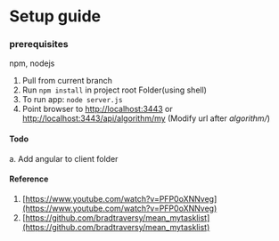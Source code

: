 
# Setup guide
### prerequisites
npm, nodejs

1. Pull from current branch
2. Run `npm install` in project root Folder(using shell)
3. To run app: `node server.js`
4. Point browser to [http://localhost:3443](http://localhost:3443) or
    [http://localhost:3443/api/algorithm/my](http://localhost:3443/api/algorithm/my)
    (Modify url after *algorithm/*)

#### Todo
a. Add angular to client folder
#### Reference
1. [https://www.youtube.com/watch?v=PFP0oXNNveg](https://www.youtube.com/watch?v=PFP0oXNNveg)
2. [https://github.com/bradtraversy/mean_mytasklist](https://github.com/bradtraversy/mean_mytasklist)
